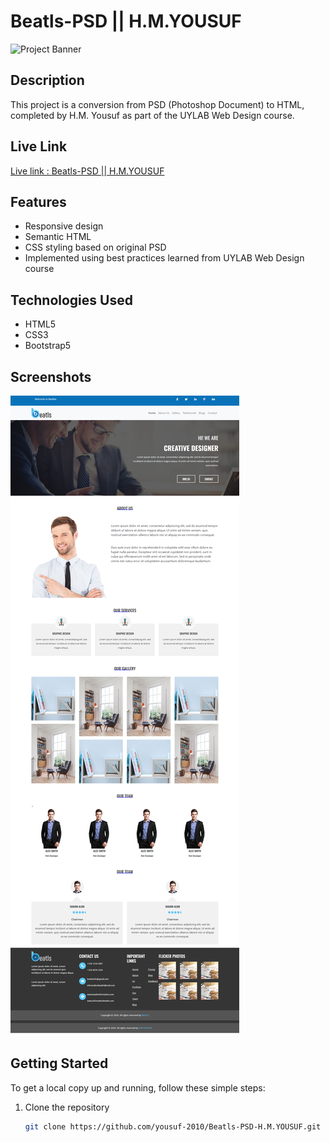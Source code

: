 # Beatls-PSD || H.M.YOUSUF

![Project Banner](https://ibb.co/BVLWXd2)

## Description
This project is a conversion from PSD (Photoshop Document) to HTML, completed by H.M. Yousuf as part of the UYLAB Web Design course.

## Live Link
  [Live link : Beatls-PSD || H.M.YOUSUF ](https://beatls-by-yousuf.netlify.app/)

## Features
- Responsive design
- Semantic HTML
- CSS styling based on original PSD
- Implemented using best practices learned from UYLAB Web Design course

## Technologies Used
- HTML5
- CSS3
- Bootstrap5

## Screenshots
![Full Website Screenshot](https://github.com/yousuf-2010/Beatls-PSD-H.M.YOUSUF/blob/yousuf-2010-github-custom/full_page.png)
## Getting Started
To get a local copy up and running, follow these simple steps:

1. Clone the repository
   ```sh
   git clone https://github.com/yousuf-2010/Beatls-PSD-H.M.YOUSUF.git

